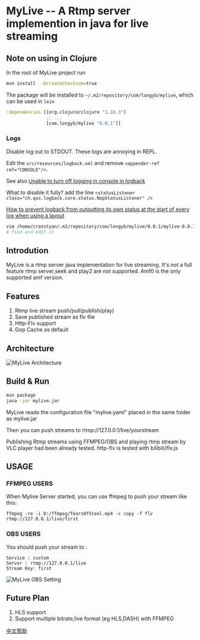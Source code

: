 # MyLive -- A  Rtmp server implemention in java for live streaming

## Note on using in Clojure

In the root of MyLive project run

```bash
mvn install  -DcreateChecksum=true
```

The package will be installed to `~/.m2/repository/com/longyb/mylive`, which can be used in `lein`

```clojure
:dependencies [[org.clojure/clojure "1.10.3"]
               ;; ...
               [com.longyb/mylive "0.0.1"]]
```

### Logs

Disable log out to STDOUT. These logs are annoying in REPL.

Edit the `src/resources/logback.xml` and remove `<appender-ref ref="CONSOLE"/>`.

See also [Unable to turn off logging in console in logback](https://stackoverflow.com/questions/32947077/unable-to-turn-off-logging-in-console-in-logback)

What to disable it fully? add the line `<statusListener class="ch.qos.logback.core.status.NopStatusListener" />`

[How to prevent logback from outputting its own status at the start of every log when using a layout](https://stackoverflow.com/questions/3257154/how-to-prevent-logback-from-outputting-its-own-status-at-the-start-of-every-log)

```bash
vim /home/crosstyan/.m2/repository/com/longyb/mylive/0.0.1/mylive-0.0.1.jar
# find and edit it
```

## Introdution
MyLive is a rtmp server java implementation for live streaming.
It's not a full feature rtmp server,seek and play2 are not supported. Amf0 is the only supported amf version.


## Features 

1. Rtmp live stream push/pull(publish/play)
2. Save published stream as flv file
3. Http-Flv support
4. Gop Cache as default


## Architecture
![MyLive Architecture](https://sinacloud.net/longyb-myblog/mylive_arche.png)

##   Build & Run

```bash
mvn package
java -jar mylive.jar
```

MyLive reads the configuration file "mylive.yaml" placed in the same folder as mylive.jar

Then you can push streams to rtmp://127.0.0.1/live/yourstream 

Publishing Rtmp streams using FFMPEG/OBS and playing rtmp stream by VLC player had been already tested. 
http-flv is tested with bilibili/flv.js

## USAGE 
### FFMPEG USERS
When Mylive Server started, you can use ffmpeg to push your stream like this:

````
ffmpeg -re -i D:/ffmpeg/TearsOfSteel.mp4 -c copy -f flv rtmp://127.0.0.1/live/first
````

### OBS USERS
You should push your stream to :

````
Service : custom
Server : rtmp://127.0.0.1/live
Stream Key: first
````

![MyLive OBS Setting](https://sinacloud.net/longyb-myblog/obs_push_setting.png)

## Future Plan
1. HLS support
2. Support multiple bitrate,live format (eg HLS,DASH) with FFMPEG


[中文帮助](README_zh_CN.md)
